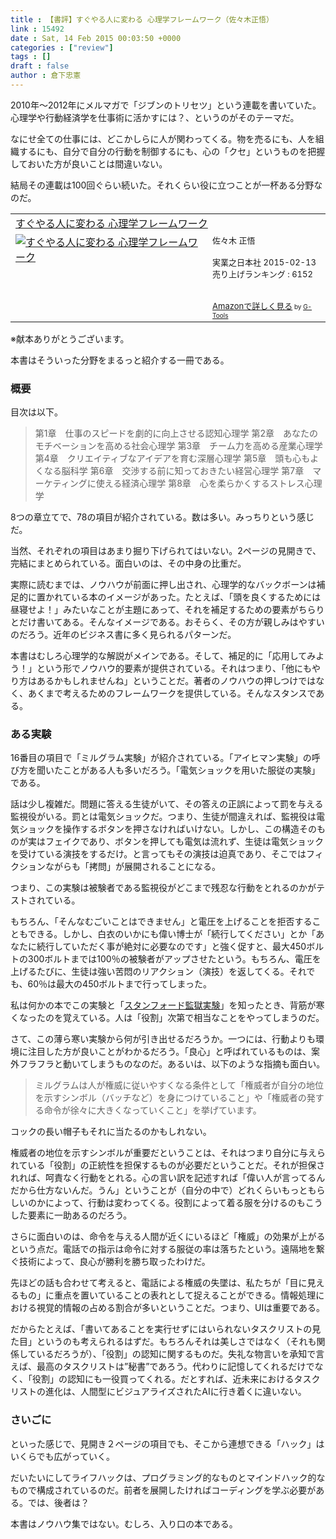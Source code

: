 ```yaml
---
title : 【書評】すぐやる人に変わる 心理学フレームワーク（佐々木正悟）
link : 15492
date : Sat, 14 Feb 2015 00:03:50 +0000
categories : ["review"]
tags : []
draft : false
author : 倉下忠憲
---
```


2010年〜2012年にメルマガで「ジブンのトリセツ」という連載を書いていた。心理学や行動経済学を仕事術に活かすには？、というのがそのテーマだ。

なにせ全ての仕事には、どこかしらに人が関わってくる。物を売るにも、人を組織するにも、自分で自分の行動を制御するにも、心の「クセ」というものを把握しておいた方が良いことは間違いない。

結局その連載は100回ぐらい続いた。それくらい役に立つことが一杯ある分野なのだ。

<table  border="0" cellpadding="5"><tr><td colspan="2"><a href="http://www.amazon.co.jp/%E3%81%99%E3%81%90%E3%82%84%E3%82%8B%E4%BA%BA%E3%81%AB%E5%A4%89%E3%82%8F%E3%82%8B-%E5%BF%83%E7%90%86%E5%AD%A6%E3%83%95%E3%83%AC%E3%83%BC%E3%83%A0%E3%83%AF%E3%83%BC%E3%82%AF-%E4%BD%90%E3%80%85%E6%9C%A8-%E6%AD%A3%E6%82%9F/dp/4408111287%3FSubscriptionId%3D15SMZCTB9V8NGR2TW082%26tag%3Drashita1000-22%26linkCode%3Dxm2%26camp%3D2025%26creative%3D165953%26creativeASIN%3D4408111287" target="_blank">すぐやる人に変わる 心理学フレームワーク</a><img src="http://www.assoc-amazon.jp/e/ir?t=rashita1000-22&l=ur2&o=9" width="1" height="1" style="border: none;" alt="" /></td></tr><tr><td valign="top"><a href="http://www.amazon.co.jp/%E3%81%99%E3%81%90%E3%82%84%E3%82%8B%E4%BA%BA%E3%81%AB%E5%A4%89%E3%82%8F%E3%82%8B-%E5%BF%83%E7%90%86%E5%AD%A6%E3%83%95%E3%83%AC%E3%83%BC%E3%83%A0%E3%83%AF%E3%83%BC%E3%82%AF-%E4%BD%90%E3%80%85%E6%9C%A8-%E6%AD%A3%E6%82%9F/dp/4408111287%3FSubscriptionId%3D15SMZCTB9V8NGR2TW082%26tag%3Drashita1000-22%26linkCode%3Dxm2%26camp%3D2025%26creative%3D165953%26creativeASIN%3D4408111287" target="_blank"><img src="http://ecx.images-amazon.com/images/I/51NjipTA64L._SL160_.jpg" border="0" alt="すぐやる人に変わる 心理学フレームワーク" /></a></td><td valign="top"><font size="-1">佐々木 正悟 <br /><br />実業之日本社  2015-02-13<br />売り上げランキング : 6152<br /><br /><br /><a href="http://www.amazon.co.jp/%E3%81%99%E3%81%90%E3%82%84%E3%82%8B%E4%BA%BA%E3%81%AB%E5%A4%89%E3%82%8F%E3%82%8B-%E5%BF%83%E7%90%86%E5%AD%A6%E3%83%95%E3%83%AC%E3%83%BC%E3%83%A0%E3%83%AF%E3%83%BC%E3%82%AF-%E4%BD%90%E3%80%85%E6%9C%A8-%E6%AD%A3%E6%82%9F/dp/4408111287%3FSubscriptionId%3D15SMZCTB9V8NGR2TW082%26tag%3Drashita1000-22%26linkCode%3Dxm2%26camp%3D2025%26creative%3D165953%26creativeASIN%3D4408111287" target="_blank">Amazonで詳しく見る</a></font><font size="-2"> by <a href="http://www.goodpic.com/mt/aws/index.html" >G-Tools</a></font></td></tr></table>
※献本ありがとうございます。

本書はそういった分野をまるっと紹介する一冊である。

<H3>概要</H3>

目次は以下。

<blockquote>
第1章　仕事のスピードを劇的に向上させる認知心理学
第2章　あなたのモチベーションを高める社会心理学
第3章　チーム力を高める産業心理学
第4章　クリエイティブなアイデアを育む深層心理学
第5章　頭も心もよくなる脳科学
第6章　交渉する前に知っておきたい経営心理学
第7章　マーケティングに使える経済心理学
第8章　心を柔らかくするストレス心理学</blockquote>

8つの章立てで、78の項目が紹介されている。数は多い。みっちりという感じだ。

当然、それぞれの項目はあまり掘り下げられてはいない。2ページの見開きで、完結にまとめられている。面白いのは、その中身の比重だ。

実際に読むまでは、ノウハウが前面に押し出され、心理学的なバックボーンは補足的に置かれている本のイメージがあった。たとえば、「頭を良くするためには昼寝せよ！」みたいなことが主題にあって、それを補足するための要素がちらりとだけ書いてある。そんなイメージである。おそらく、その方が親しみはやすいのだろう。近年のビジネス書に多く見られるパターンだ。

本書はむしろ心理学的な解説がメインである。そして、補足的に「応用してみよう！」という形でノウハウ的要素が提供されている。それはつまり、「他にもやり方はあるかもしれませんね」ということだ。著者のノウハウの押しつけではなく、あくまで考えるためのフレームワークを提供している。そんなスタンスである。

<H3>ある実験</H3>

16番目の項目で「ミルグラム実験」が紹介されている。「アイヒマン実験」の呼び方を聞いたことがある人も多いだろう。「電気ショックを用いた服従の実験」である。

話は少し複雑だ。問題に答える生徒がいて、その答えの正誤によって罰を与える監視役がいる。罰とは電気ショックだ。つまり、生徒が間違えれば、監視役は電気ショックを操作するボタンを押さなければいけない。しかし、この構造そのものが実はフェイクであり、ボタンを押しても電気は流れず、生徒は電気ショックを受けている演技をするだけ。と言ってもその演技は迫真であり、そこではフィクションながらも「拷問」が展開されることになる。

つまり、この実験は被験者である監視役がどこまで残忍な行動をとれるのかがテストされている。

もちろん、「そんなむごいことはできません」と電圧を上げることを拒否することもできる。しかし、白衣のいかにも偉い博士が「続行してください」とか「あなたに続行していただく事が絶対に必要なのです」と強く促すと、最大450ボルトの300ボルトまでは100％の被験者がアップさせたという。もちろん、電圧を上げるたびに、生徒は強い苦悶のリアクション（演技）を返してくる。それでも、60％は最大の450ボルトまで行ってしまった。

私は何かの本でこの実験と「<a href="http://ja.wikipedia.org/wiki/%E3%82%B9%E3%82%BF%E3%83%B3%E3%83%95%E3%82%A9%E3%83%BC%E3%83%89%E7%9B%A3%E7%8D%84%E5%AE%9F%E9%A8%93" target="_blank">スタンフォード監獄実験</a>」を知ったとき、背筋が寒くなったのを覚えている。人は「役割」次第で相当なことをやってしまうのだ。

さて、この薄ら寒い実験から何が引き出せるだろうか。一つには、行動よりも環境に注目した方が良いことがわかるだろう。「良心」と呼ばれているものは、案外フラフラと動いてしまうものなのだ。あるいは、以下のような指摘も面白い。

<blockquote>ミルグラムは人が権威に従いやすくなる条件として「権威者が自分の地位を示すシンボル（バッチなど）を身につけていること」や「権威者の発する命令が徐々に大きくなっていくこと」を挙げています。</blockquote>

コックの長い帽子もそれに当たるのかもしれない。

権威者の地位を示すシンボルが重要だということは、それはつまり自分に与えられている「役割」の正統性を担保するものが必要だということだ。それが担保されれば、呵責なく行動をとれる。心の言い訳を記述すれば「偉い人が言ってるんだから仕方ないんだ。うん」ということが（自分の中で）どれくらいもっともらしいのかによって、行動は変わってくる。役割によって着る服を分けるのもこうした要素に一助あるのだろう。

さらに面白いのは、命令を与える人間が近くにいるほど「権威」の効果が上がるという点だ。電話での指示は命令に対する服従の率は落ちたという。遠隔地を繋ぐ技術によって、良心が勝利を勝ち取ったわけだ。

先ほどの話も合わせて考えると、電話による権威の失墜は、私たちが「目に見えるもの」に重点を置いていることの表れとして捉えることができる。情報処理における視覚的情報の占める割合が多いということだ。つまり、UIは重要である。

だからたとえば、「書いてあることを実行せずにはいられないタスクリストの見た目」というのも考えられるはずだ。もちろんそれは美しさではなく（それも関係しているだろうが）、「役割」の認知に関するものだ。失礼な物言いを承知で言えば、最高のタスクリストは”秘書”であろう。代わりに記憶してくれるだけでなく、「役割」の認知にも一役買ってくれる。だとすれば、近未来におけるタスクリストの進化は、人間型にビジュアライズされたAIに行き着くに違いない。

<H3>さいごに</H3>

といった感じで、見開き２ページの項目でも、そこから連想できる「ハック」はいくらでも広がっていく。

だいたいにしてライフハックは、プログラミング的なものとマインドハック的なもので構成されているのだ。前者を展開したければコーディングを学ぶ必要がある。では、後者は？

本書はノウハウ集ではない。むしろ、入り口の本である。
